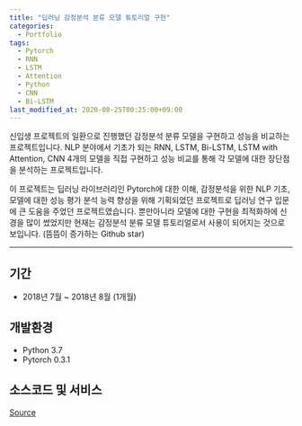 ```yaml
---
title: "딥러닝 감정분석 분류 모델 튜토리얼 구현"
categories:
  - Portfolio
tags:
  - Pytorch
  - RNN
  - LSTM
  - Attention
  - Python
  - CNN
  - Bi-LSTM
last_modified_at: 2020-08-25T00:25:00+09:00
---
```


신입생 프로젝트의 일환으로 진행했던 감정분석 분류 모델을 구현하고 성능을 비교하는 프로젝트입니다. NLP 분야에서 기초가 되는 RNN, LSTM, Bi-LSTM, LSTM with Attention, CNN 4개의 모델을 직접 구현하고 성능 비교를 통해 각 모델에 대한 장단점을 분석하는 프로젝트입니다.

이 프로젝트는 딥러닝 라이브러리인 Pytorch에 대한 이해, 감정분석을 위한 NLP 기초, 모델에 대한 성능 평가 분석 능력 향상을 위해 기획되었던 프로젝트로 딥러닝 연구 입문에 큰 도움을 주었던 프로젝트였습니다. 뿐만아니라 모델에 대한 구현을 최적화하에 신경을 많이 썼었지만 현재는 감정분석 분류 모델 튜토리얼로서 사용이 되어지는 것으로 보입니다. (뜸뜸이 증가하는 Github star)

* * *
## 기간
* 2018년 7월 ~ 2018년 8월 (1개월)

## 개발환경
* Python 3.7
* Pytorch 0.3.1

## 소스코드 및 서비스
[Source](https://github.com/slaysd/pytorch-sentiment-analysis-classification)
